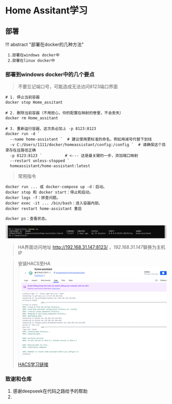 # Home Assitant学习


## 部署
!!! abstract "部署在docker的几种方法"

     1.部署在windows docker中 
     2.部署在linux docker中 
   

### 部署到windows docker中的几个要点

> 不要忘记端口号，可能造成无法访问8123端口界面
```shell
# 1. 停止当前容器
docker stop Home_assitant

# 2. 删除当前容器（不用担心，你的配置在映射的卷里，不会丢失）
docker rm Home_assitant

# 3. 重新运行容器，这次务必加上 -p 8123:8123
docker run -d `
  --name home-assistant `  # 建议使用更标准的命名，例如用减号代替下划线
  -v C:/Users/1111/docker/homeassistant/config:/config `  # 请确保这个目录存在且路径正确
  -p 8123:8123 `          # <--- 这是最关键的一步，添加端口映射
  --restart unless-stopped `
  homeassistant/home-assistant:latest
```
> 常用指令
```shell
docker run ... 或 docker-compose up -d：启动。
docker stop 和 docker start：停止和启动。
docker logs -f：排查问题。
docker exec -it ... /bin/bash：进入容器内部。
docker restart home-assistant 重启

```
```shell
docker ps：查看状态。
```
![](https://raw.githubusercontent.com/WangTao19950912/images_for_website-/main/images20250826212448519.png)

>HA界面访问地址
http://192.168.31.147:8123/ ，*192.168.31.147*替换为主机IP

>安装HACS至HA
![](https://raw.githubusercontent.com/WangTao19950912/images_for_website-/main/images20250826221302902.png)
[HACS学习链接](https://hacs.xyz/docs/use/configuration/basic/#to-set-up-the-hacs-integration)


### 致谢和仓库
1. 感谢deepseek在代码之路给予的帮助  
2. 







 
